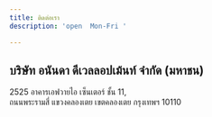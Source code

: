 ```yaml
---
title: ติดต่อเรา
description: 'open  Mon-Fri '

---
```

## บริษัท อนันดา ดีเวลลอปเม้นท์ จํากัด (มหาชน)

2525 อาคารเอฟวายไอ เซ็นเตอร์ ชั้น 11,  
ถนนพระรามสี่ แขวงคลองเตย เขตคลองเตย กรุงเทพฯ 10110